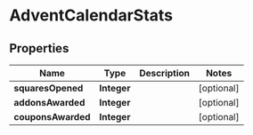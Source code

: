 

# AdventCalendarStats


## Properties

Name | Type | Description | Notes
------------ | ------------- | ------------- | -------------
**squaresOpened** | **Integer** |  |  [optional]
**addonsAwarded** | **Integer** |  |  [optional]
**couponsAwarded** | **Integer** |  |  [optional]



